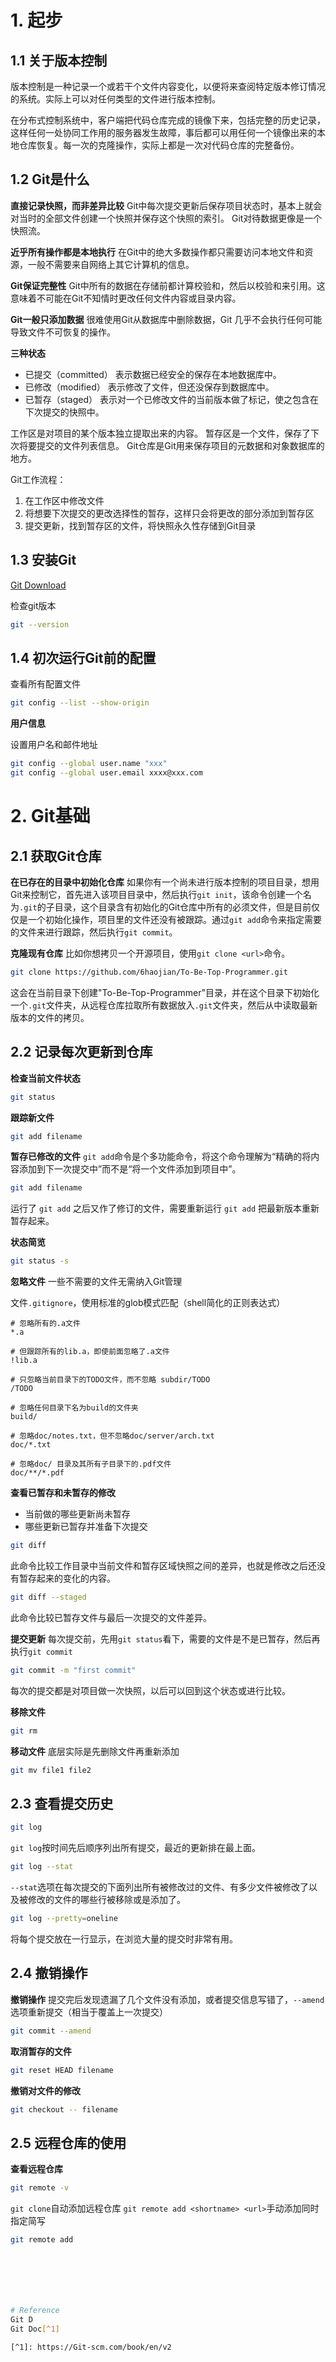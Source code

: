 # 1. 起步
## 1.1 关于版本控制
版本控制是一种记录一个或若干个文件内容变化，以便将来查阅特定版本修订情况的系统。实际上可以对任何类型的文件进行版本控制。

在分布式控制系统中，客户端把代码仓库完成的镜像下来，包括完整的历史记录，这样任何一处协同工作用的服务器发生故障，事后都可以用任何一个镜像出来的本地仓库恢复。每一次的克隆操作，实际上都是一次对代码仓库的完整备份。

## 1.2 Git是什么
**直接记录快照，而非差异比较**
Git中每次提交更新后保存项目状态时，基本上就会对当时的全部文件创建一个快照并保存这个快照的索引。
Git对待数据更像是一个快照流。

**近乎所有操作都是本地执行**
在Git中的绝大多数操作都只需要访问本地文件和资源，一般不需要来自网络上其它计算机的信息。

**Git保证完整性**
Git中所有的数据在存储前都计算校验和，然后以校验和来引用。这意味着不可能在Git不知情时更改任何文件内容或目录内容。

**Git一般只添加数据**
很难使用Git从数据库中删除数据，Git 几乎不会执行任何可能导致文件不可恢复的操作。

**三种状态**
- 已提交（committed）
  表示数据已经安全的保存在本地数据库中。
- 已修改（modified）
  表示修改了文件，但还没保存到数据库中。
- 已暂存（staged）
  表示对一个已修改文件的当前版本做了标记，使之包含在下次提交的快照中。

工作区是对项目的某个版本独立提取出来的内容。
暂存区是一个文件，保存了下次将要提交的文件列表信息。
Git仓库是Git用来保存项目的元数据和对象数据库的地方。

Git工作流程：
1. 在工作区中修改文件
2. 将想要下次提交的更改选择性的暂存，这样只会将更改的部分添加到暂存区
3. 提交更新，找到暂存区的文件，将快照永久性存储到Git目录

## 1.3 安装Git
[Git Download](https://git-scm.com/downloads)

检查git版本

```bash
git --version
```

## 1.4 初次运行Git前的配置
查看所有配置文件

```bash
git config --list --show-origin
```

**用户信息**

设置用户名和邮件地址

```bash
git config --global user.name "xxx"
git config --global user.email xxxx@xxx.com
```

# 2. Git基础
## 2.1 获取Git仓库
**在已存在的目录中初始化仓库**
如果你有一个尚未进行版本控制的项目目录，想用Git来控制它，首先进入该项目目录中，然后执行`git init`，该命令创建一个名为`.git`的子目录，这个目录含有初始化的Git仓库中所有的必须文件，但是目前仅仅是一个初始化操作，项目里的文件还没有被跟踪。通过`git add`命令来指定需要的文件来进行跟踪，然后执行`git commit`。

**克隆现有仓库**
比如你想拷贝一个开源项目，使用`git clone <url>`命令。

```bash
git clone https://github.com/6haojian/To-Be-Top-Programmer.git
```

这会在当前目录下创建"To-Be-Top-Programmer"目录，并在这个目录下初始化一个`.git`文件夹，从远程仓库拉取所有数据放入`.git`文件夹，然后从中读取最新版本的文件的拷贝。

## 2.2 记录每次更新到仓库
**检查当前文件状态**

```bash
git status
```

**跟踪新文件**

```bash
git add filename
```

**暂存已修改的文件**
`git add`命令是个多功能命令，将这个命令理解为“精确的将内容添加到下一次提交中”而不是“将一个文件添加到项目中”。

```bash
git add filename
```

运行了 `git add` 之后又作了修订的文件，需要重新运行 `git add` 把最新版本重新暂存起来。

**状态简览**

```bash
git status -s
```

**忽略文件**
一些不需要的文件无需纳入Git管理

文件`.gitignore`，使用标准的glob模式匹配（shell简化的正则表达式）

```
# 忽略所有的.a文件
*.a

# 但跟踪所有的lib.a，即使前面忽略了.a文件
!lib.a

# 只忽略当前目录下的TODO文件，而不忽略 subdir/TODO
/TODO

# 忽略任何目录下名为build的文件夹
build/

# 忽略doc/notes.txt，但不忽略doc/server/arch.txt
doc/*.txt

# 忽略doc/ 目录及其所有子目录下的.pdf文件
doc/**/*.pdf
```

**查看已暂存和未暂存的修改**
- 当前做的哪些更新尚未暂存
- 哪些更新已暂存并准备下次提交

```bash
git diff
```

此命令比较工作目录中当前文件和暂存区域快照之间的差异，也就是修改之后还没有暂存起来的变化的内容。

```bash
git diff --staged
```

此命令比较已暂存文件与最后一次提交的文件差异。

**提交更新**
每次提交前，先用`git status`看下，需要的文件是不是已暂存，然后再执行`git commit`

```bash
git commit -m "first commit"
```

每次的提交都是对项目做一次快照，以后可以回到这个状态或进行比较。

**移除文件**

```bash
git rm
```

**移动文件**
底层实际是先删除文件再重新添加

```bash
git mv file1 file2
```

## 2.3 查看提交历史
```bash
git log
```

`git log`按时间先后顺序列出所有提交，最近的更新排在最上面。

```bash
git log --stat
```

`--stat`选项在每次提交的下面列出所有被修改过的文件、有多少文件被修改了以及被修改的文件的哪些行被移除或是添加了。

```bash
git log --pretty=oneline
```

将每个提交放在一行显示，在浏览大量的提交时非常有用。

## 2.4 撤销操作

**撤销操作**
提交完后发现遗漏了几个文件没有添加，或者提交信息写错了，`--amend`选项重新提交（相当于覆盖上一次提交）
```bash
git commit --amend
```

**取消暂存的文件**

```bash
git reset HEAD filename
```

**撤销对文件的修改**
```bash
git checkout -- filename
```

## 2.5 远程仓库的使用
**查看远程仓库**
```bash
git remote -v
```

`git clone`自动添加远程仓库
`git remote add <shortname> <url>`手动添加同时指定简写

```bash
git remote add 







# Reference
Git D
Git Doc[^1]

[^1]: https://Git-scm.com/book/en/v2
